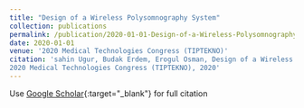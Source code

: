 ```yaml
---
title: "Design of a Wireless Polysomnography System"
collection: publications
permalink: /publication/2020-01-01-Design-of-a-Wireless-Polysomnography-System
date: 2020-01-01
venue: '2020 Medical Technologies Congress (TIPTEKNO)'
citation: 'sahin Ugur, Budak Erdem, Erogul Osman, Design of a Wireless Polysomnography System"
2020 Medical Technologies Congress (TIPTEKNO), 2020'
---
```

Use [Google Scholar](https://scholar.google.com/scholar?q=Design+of+a+Wireless+Polysomnography+System){:target="_blank"} for full citation